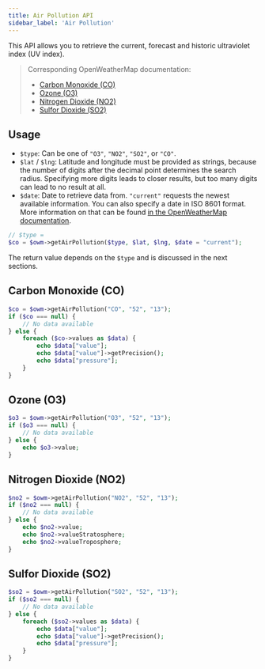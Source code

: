 ```yaml
---
title: Air Pollution API
sidebar_label: 'Air Pollution'
---
```


This API allows you to retrieve the current, forecast and historic ultraviolet index (UV index).

> Corresponding OpenWeatherMap documentation:
>
> - [Carbon Monoxide (CO)](https://openweathermap.org/api/pollution/co)
> - [Ozone (O3)](https://openweathermap.org/api/pollution/o3)
> - [Nitrogen Dioxide (NO2)](https://openweathermap.org/api/pollution/no2)
> - [Sulfor Dioxide (SO2)](https://openweathermap.org/api/pollution/so2)

## Usage

- `$type`: Can be one of `"O3"`, `"NO2"`, `"SO2"`, or `"CO"`.
- `$lat` / `$lng`: Latitude and longitude must be provided as strings, because
  the number of digits after the decimal point determines the search radius.
  Specifying more digits leads to closer results, but too many digits can lead
  to no result at all.
- `$date`: Date to retrieve data from. `"current"` requests the newest available
  information. You can also specify a date in ISO 8601 format. More information on
  that can be found [in the OpenWeatherMap documentation](https://openweathermap.org/api/pollution/co).

```php
// $type =
$co = $owm->getAirPollution($type, $lat, $lng, $date = "current");
```

The return value depends on the `$type` and is discussed in the next sections.

## Carbon Monoxide (CO)

```php
$co = $owm->getAirPollution("CO", "52", "13");
if ($co === null) {
    // No data available
} else {
    foreach ($co->values as $data) {
        echo $data["value"];
        echo $data["value"]->getPrecision();
        echo $data["pressure"];
    }
}
```

## Ozone (O3)

```php
$o3 = $owm->getAirPollution("O3", "52", "13");
if ($o3 === null) {
    // No data available
} else {
    echo $o3->value;
}
```

## Nitrogen Dioxide (NO2)

```php
$no2 = $owm->getAirPollution("NO2", "52", "13");
if ($no2 === null) {
    // No data available
} else {
    echo $no2->value;
    echo $no2->valueStratosphere;
    echo $no2->valueTroposphere;
}
```

## Sulfor Dioxide (SO2)

```php
$so2 = $owm->getAirPollution("SO2", "52", "13");
if ($so2 === null) {
    // No data available
} else {
    foreach ($so2->values as $data) {
        echo $data["value"];
        echo $data["value"]->getPrecision();
        echo $data["pressure"];
    }
}
```